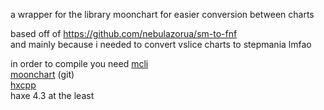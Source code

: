 a wrapper for the library moonchart
for easier conversion between charts

based off of https://github.com/nebulazorua/sm-to-fnf  
and mainly because i needed to convert vslice charts to stepmania lmfao

in order to compile you need
[mcli](https://lib.haxe.org/p/mcli/)  
[moonchart](https://github.com/MaybeMaru/moonchart) (git)  
[hxcpp](https://lib.haxe.org/p/hxcpp/)  
haxe 4.3 at the least  